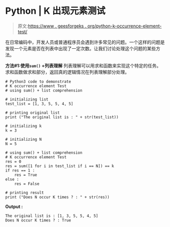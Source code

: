 # Python | K 出现元素测试

> 原文:[https://www . geesforgeks . org/python-k-occurrence-element-test/](https://www.geeksforgeeks.org/python-k-occurrence-element-test/)

在日常编码中，开发人员或普通程序员会遇到许多常见的问题。一个这样的问题是发现一个元素是否在列表中出现了一定次数。让我们讨论处理这个问题的某些方法。

**方法#1:使用`sum()` +列表理解**
列表理解可以用求和函数来实现这个特定的任务。求和函数做求和部分，返回真的逻辑情况在列表理解部分处理。

```
# Python3 code to demonstrate 
# K occurrence element Test
# using sum() + list comprehension

# initializing list
test_list = [1, 3, 5, 5, 4, 5]

# printing original list
print ("The original list is : " + str(test_list))

# initializing k 
k = 3

# initializing N
N = 5

# using sum() + list comprehension
# K occurrence element Test 
res = 0
res = sum([1 for i in test_list if i == N]) == k
if res == 1 :
    res = True
else : 
    res = False

# printing result 
print ("Does N occur K times ? : " + str(res))
```

**Output :**

```
The original list is : [1, 3, 5, 5, 4, 5]
Does N occur K times ? : True

```